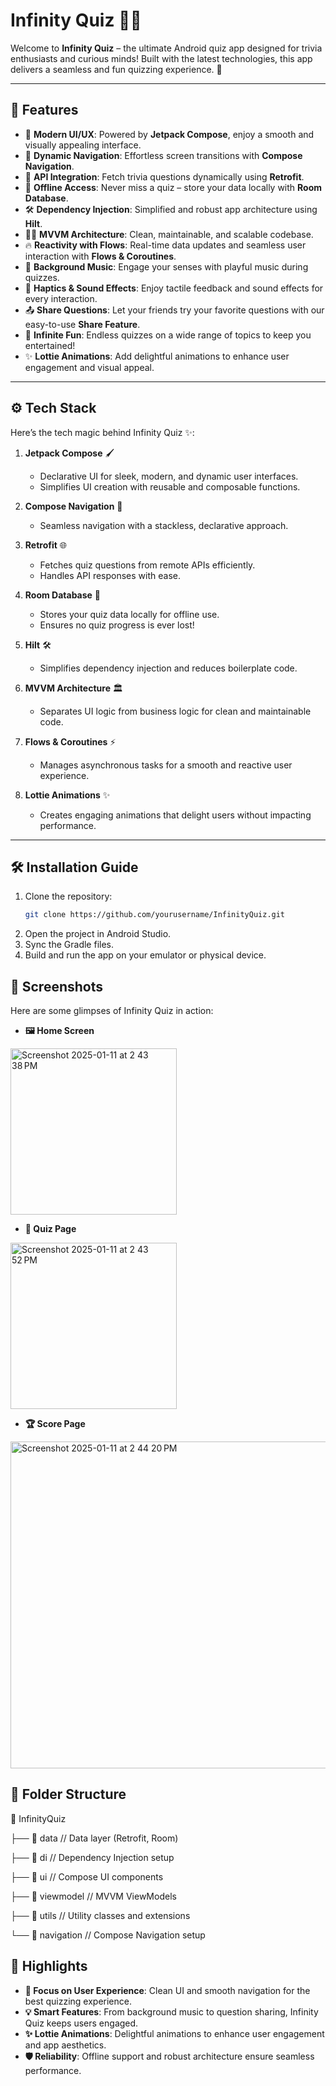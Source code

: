 # Infinity Quiz 🧠✨

Welcome to **Infinity Quiz** – the ultimate Android quiz app designed for trivia enthusiasts and curious minds! Built with the latest technologies, this app delivers a seamless and fun quizzing experience. 🎉

---

## 🌟 Features
- 🚀 **Modern UI/UX**: Powered by **Jetpack Compose**, enjoy a smooth and visually appealing interface.
- 🔄 **Dynamic Navigation**: Effortless screen transitions with **Compose Navigation**.
- 📡 **API Integration**: Fetch trivia questions dynamically using **Retrofit**.
- 💾 **Offline Access**: Never miss a quiz – store your data locally with **Room Database**.
- 🛠️ **Dependency Injection**: Simplified and robust app architecture using **Hilt**.
- 🧑‍💻 **MVVM Architecture**: Clean, maintainable, and scalable codebase.
- 🔥 **Reactivity with Flows**: Real-time data updates and seamless user interaction with **Flows & Coroutines**.
- 🎵 **Background Music**: Engage your senses with playful music during quizzes.
- 🎉 **Haptics & Sound Effects**: Enjoy tactile feedback and sound effects for every interaction.
- 📤 **Share Questions**: Let your friends try your favorite questions with our easy-to-use **Share Feature**.
- 🌌 **Infinite Fun**: Endless quizzes on a wide range of topics to keep you entertained!
- ✨ **Lottie Animations**: Add delightful animations to enhance user engagement and visual appeal.

---

## ⚙️ Tech Stack
Here’s the tech magic behind Infinity Quiz ✨:  

1. **Jetpack Compose** 🖌️  
   - Declarative UI for sleek, modern, and dynamic user interfaces.  
   - Simplifies UI creation with reusable and composable functions.  

2. **Compose Navigation** 🔄  
   - Seamless navigation with a stackless, declarative approach.  

3. **Retrofit** 🌐  
   - Fetches quiz questions from remote APIs efficiently.  
   - Handles API responses with ease.  

4. **Room Database** 💾  
   - Stores your quiz data locally for offline use.  
   - Ensures no quiz progress is ever lost!  

5. **Hilt** 🛠️  
   - Simplifies dependency injection and reduces boilerplate code.  

6. **MVVM Architecture** 🏛️  
   - Separates UI logic from business logic for clean and maintainable code.  

7. **Flows & Coroutines** ⚡  
   - Manages asynchronous tasks for a smooth and reactive user experience.  

8. **Lottie Animations** ✨  
   - Creates engaging animations that delight users without impacting performance.

---

## 🛠️ Installation Guide
1. Clone the repository:  
   ```bash
   git clone https://github.com/yourusername/InfinityQuiz.git
2. Open the project in Android Studio.
3. Sync the Gradle files.
4. Build and run the app on your emulator or physical device.


## 📸 Screenshots
Here are some glimpses of Infinity Quiz in action:

- **🖼️ Home Screen**

<img width="266" alt="Screenshot 2025-01-11 at 2 43 38 PM" src="https://github.com/user-attachments/assets/f24fa5fc-76cb-4224-a6dd-a36f4fd3f862" />


- **🧠 Quiz Page**	

<img width="266" alt="Screenshot 2025-01-11 at 2 43 52 PM" src="https://github.com/user-attachments/assets/abb6fd4a-b672-44ba-ba2b-f628ca34e6e4" />


- **🏆 Score Page**

<img width="523" alt="Screenshot 2025-01-11 at 2 44 20 PM" src="https://github.com/user-attachments/assets/e3364d95-301b-401a-944c-23dcdf841d67" />

## 📂 Folder Structure

📂 InfinityQuiz

├── 📁 data         // Data layer (Retrofit, Room)

├── 📁 di           // Dependency Injection setup

├── 📁 ui           // Compose UI components

├── 📁 viewmodel    // MVVM ViewModels

├── 📁 utils        // Utility classes and extensions

└── 📁 navigation   // Compose Navigation setup


## 🌟 Highlights
- **🎯 Focus on User Experience**: Clean UI and smooth navigation for the best quizzing experience.
- **💡 Smart Features**: From background music to question sharing, Infinity Quiz keeps users engaged.
- **✨ Lottie Animations**: Delightful animations to enhance user engagement and app aesthetics.
- **🛡️ Reliability**: Offline support and robust architecture ensure seamless performance.

